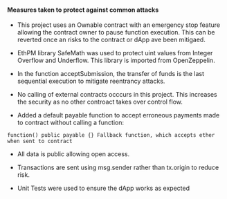 #### Measures taken to protect against common attacks

- This project uses an Ownable contract with an emergency stop feature allowing the contract owner to pause function execution. This can be reverted once an risks to the contract or dApp ave been mitigaed.

- EthPM library SafeMath was used to protect uint values from Integer Overflow and Underflow. This library is imported from OpenZeppelin.

- In the function acceptSubmission, the transfer of funds is the last sequential execution to mitigate reentrancy attacks.

- No calling of external contracts occcurs in this project. This increases the security as no other controact takes over control flow. 

- Added a default payable function to accept erroneous payments made to contract without calling a function:

```function() public payable {} Fallback function, which accepts ether when sent to contract```

- All data is public allowing open access.
 
- Transactions are sent using msg.sender rather than tx.origin to reduce risk.

- Unit Tests were used to ensure the dApp works as expected




